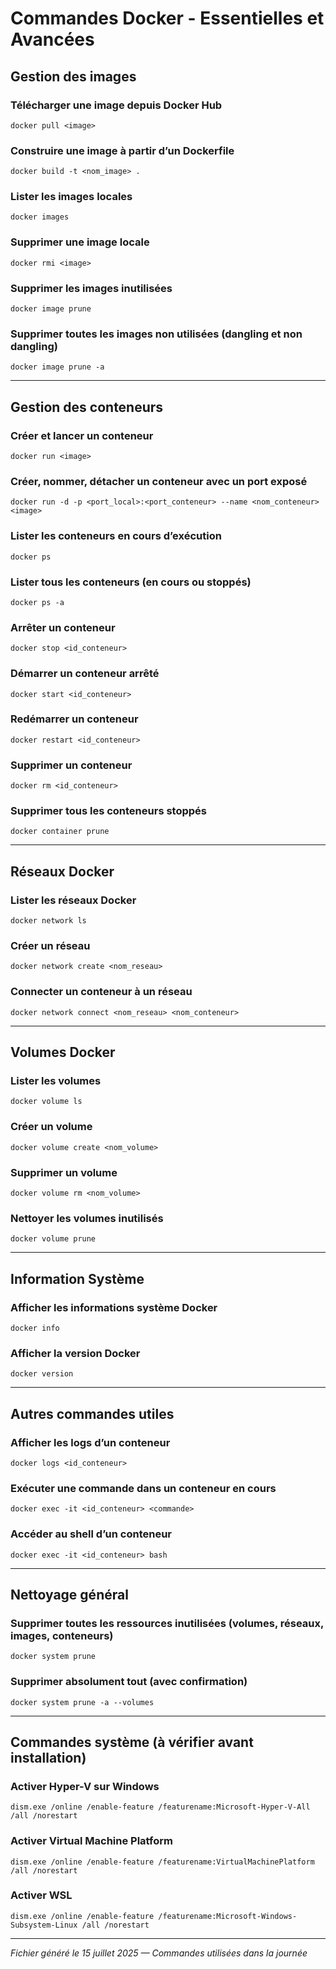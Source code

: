 # Commandes Docker - Essentielles et Avancées

## Gestion des images

### Télécharger une image depuis Docker Hub
```
docker pull <image>
```

### Construire une image à partir d’un Dockerfile
```
docker build -t <nom_image> .
```

### Lister les images locales
```
docker images
```

### Supprimer une image locale
```
docker rmi <image>
```

### Supprimer les images inutilisées
```
docker image prune
```

### Supprimer toutes les images non utilisées (dangling et non dangling)
```
docker image prune -a
```

---

## Gestion des conteneurs

### Créer et lancer un conteneur
```
docker run <image>
```

### Créer, nommer, détacher un conteneur avec un port exposé
```
docker run -d -p <port_local>:<port_conteneur> --name <nom_conteneur> <image>
```

### Lister les conteneurs en cours d’exécution
```
docker ps
```

### Lister tous les conteneurs (en cours ou stoppés)
```
docker ps -a
```

### Arrêter un conteneur
```
docker stop <id_conteneur>
```

### Démarrer un conteneur arrêté
```
docker start <id_conteneur>
```

### Redémarrer un conteneur
```
docker restart <id_conteneur>
```

### Supprimer un conteneur
```
docker rm <id_conteneur>
```

### Supprimer tous les conteneurs stoppés
```
docker container prune
```

---

## Réseaux Docker

### Lister les réseaux Docker
```
docker network ls
```

### Créer un réseau
```
docker network create <nom_reseau>
```

### Connecter un conteneur à un réseau
```
docker network connect <nom_reseau> <nom_conteneur>
```

---

## Volumes Docker

### Lister les volumes
```
docker volume ls
```

### Créer un volume
```
docker volume create <nom_volume>
```

### Supprimer un volume
```
docker volume rm <nom_volume>
```

### Nettoyer les volumes inutilisés
```
docker volume prune
```

---

## Information Système

### Afficher les informations système Docker
```
docker info
```

### Afficher la version Docker
```
docker version
```

---

## Autres commandes utiles

### Afficher les logs d’un conteneur
```
docker logs <id_conteneur>
```

### Exécuter une commande dans un conteneur en cours
```
docker exec -it <id_conteneur> <commande>
```

### Accéder au shell d’un conteneur
```
docker exec -it <id_conteneur> bash
```

---

## Nettoyage général

### Supprimer toutes les ressources inutilisées (volumes, réseaux, images, conteneurs)
```
docker system prune
```

### Supprimer absolument tout (avec confirmation)
```
docker system prune -a --volumes
```

---

## Commandes système (à vérifier avant installation)

### Activer Hyper-V sur Windows
```
dism.exe /online /enable-feature /featurename:Microsoft-Hyper-V-All /all /norestart
```

### Activer Virtual Machine Platform
```
dism.exe /online /enable-feature /featurename:VirtualMachinePlatform /all /norestart
```

### Activer WSL
```
dism.exe /online /enable-feature /featurename:Microsoft-Windows-Subsystem-Linux /all /norestart
```

---

*Fichier généré le 15 juillet 2025 — Commandes utilisées dans la journée*
